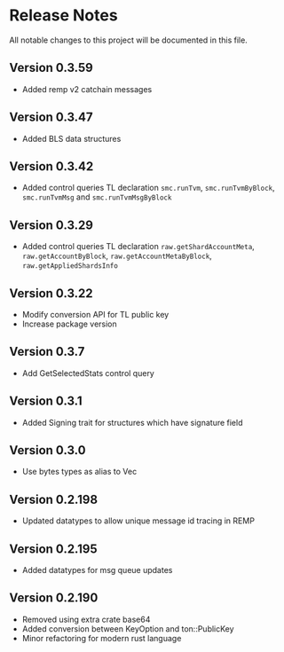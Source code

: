 # Release Notes

All notable changes to this project will be documented in this file.

## Version 0.3.59

- Added remp v2 catchain messages

## Version 0.3.47

- Added BLS data structures 

## Version 0.3.42

- Added control queries TL declaration `smc.runTvm`, `smc.runTvmByBlock`, `smc.runTvmMsg` and 
`smc.runTvmMsgByBlock`

## Version 0.3.29

- Added control queries TL declaration `raw.getShardAccountMeta`, `raw.getAccountByBlock`,
`raw.getAccountMetaByBlock`, `raw.getAppliedShardsInfo`

## Version 0.3.22

- Modify conversion API for TL public key
- Increase package version

## Version 0.3.7

- Add GetSelectedStats control query

## Version 0.3.1

- Added Signing trait for structures which have signature field

## Version 0.3.0

- Use bytes types as alias to Vec<u8>

## Version 0.2.198

- Updated datatypes to allow unique message id tracing in REMP

## Version 0.2.195

- Added datatypes for msg queue updates

## Version 0.2.190

- Removed using extra crate base64
- Added conversion between KeyOption and ton::PublicKey
- Minor refactoring for modern rust language
